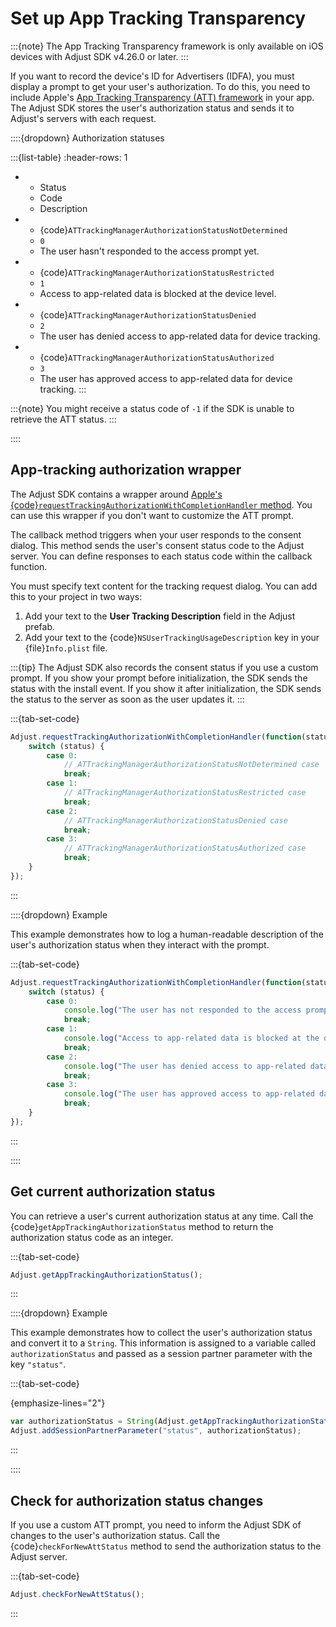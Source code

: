 # Set up App Tracking Transparency

:::{note}
The App Tracking Transparency framework is only available on iOS devices with Adjust SDK v4.26.0 or later.
:::

If you want to record the device's ID for Advertisers (IDFA), you must display a prompt to get your user's authorization. To do this, you need to include Apple's [App Tracking Transparency (ATT) framework](https://help.adjust.com/en/article/app-tracking-transparency-att-framework) in your app. The Adjust SDK stores the user's authorization status and sends it to Adjust's servers with each request.

::::{dropdown} Authorization statuses

:::{list-table}
:header-rows: 1
* - Status
   - Code
   - Description
* - {code}`ATTrackingManagerAuthorizationStatusNotDetermined`
   - `0`
   - The user hasn't responded to the access prompt yet.
* - {code}`ATTrackingManagerAuthorizationStatusRestricted`	
   - `1` 
   - Access to app-related data is blocked at the device level.
* - {code}`ATTrackingManagerAuthorizationStatusDenied`
   - `2`	
   - The user has denied access to app-related data for device tracking.
* - {code}`ATTrackingManagerAuthorizationStatusAuthorized`	
   - `3`	
   - The user has approved access to app-related data for device tracking.
:::

:::{note}
You might receive a status code of `-1` if the SDK is unable to retrieve the ATT status.
:::

::::

## App-tracking authorization wrapper

The Adjust SDK contains a wrapper around [Apple's {code}`requestTrackingAuthorizationWithCompletionHandler` method](https://developer.apple.com/documentation/apptrackingtransparency/attrackingmanager/3547037-requesttrackingauthorizationwith). You can use this wrapper if you don't want to customize the ATT prompt.

The callback method triggers when your user responds to the consent dialog. This method sends the user's consent status code to the Adjust server. You can define responses to each status code within the callback function.

You must specify text content for the tracking request dialog. You can add this to your project in two ways:

1. Add your text to the **User Tracking Description** field in the Adjust prefab.
2. Add your text to the {code}`NSUserTrackingUsageDescription` key in your {file}`Info.plist` file.

:::{tip}
The Adjust SDK also records the consent status if you use a custom prompt. If you show your prompt before initialization, the SDK sends the status with the install event. If you show it after initialization, the SDK sends the status to the server as soon as the user updates it.
:::

:::{tab-set-code}
```js
Adjust.requestTrackingAuthorizationWithCompletionHandler(function(status) {
    switch (status) {
        case 0:
            // ATTrackingManagerAuthorizationStatusNotDetermined case
            break;
        case 1:
            // ATTrackingManagerAuthorizationStatusRestricted case
            break;
        case 2:
            // ATTrackingManagerAuthorizationStatusDenied case
            break;
        case 3:
            // ATTrackingManagerAuthorizationStatusAuthorized case
            break;
    }
});
```
:::

::::{dropdown} Example

This example demonstrates how to log a human-readable description of the user's authorization status when they interact with the prompt.

:::{tab-set-code}
```js
Adjust.requestTrackingAuthorizationWithCompletionHandler(function(status) {
    switch (status) {
        case 0:
            console.log("The user has not responded to the access prompt yet.");
            break;
        case 1:
            console.log("Access to app-related data is blocked at the device level.");
            break;
        case 2:
            console.log("The user has denied access to app-related data for device tracking.");
            break;
        case 3:
            console.log("The user has approved access to app-related data for device tracking.");
            break;
    }
});
```
:::

::::

## Get current authorization status

You can retrieve a user's current authorization status at any time. Call the {code}`getAppTrackingAuthorizationStatus` method to return the authorization status code as an integer.

:::{tab-set-code}

```js
Adjust.getAppTrackingAuthorizationStatus();
```

:::

::::{dropdown} Example

This example demonstrates how to collect the user's authorization status and convert it to a `String`. This information is assigned to a variable called `authorizationStatus` and passed as a session partner parameter with the key `"status"`.

:::{tab-set-code}

{emphasize-lines="2"}
```js
var authorizationStatus = String(Adjust.getAppTrackingAuthorizationStatus());
Adjust.addSessionPartnerParameter("status", authorizationStatus);
```

:::

::::

## Check for authorization status changes

If you use a custom ATT prompt, you need to inform the Adjust SDK of changes to the user's authorization status. Call the {code}`checkForNewAttStatus` method to send the authorization status to the Adjust server.

:::{tab-set-code}

```js
Adjust.checkForNewAttStatus();
```

:::

